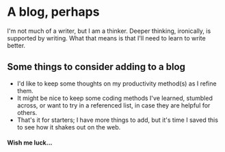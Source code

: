 # A blog, perhaps
I'm not much of a writer, but I am a thinker. Deeper thinking, ironically, is supported by writing. What that means is that I'll need to learn to write better.

## Some things to consider adding to a blog
- I'd like to keep some thoughts on my productivity method(s) as I refine them.
- It might be nice to keep some coding methods I've learned, stumbled across, or want to try in a referenced list, in case they are helpful for others.
- That's it for starters; I have more things to add, but it's time I saved this to see how it shakes out on the web.

#### Wish me luck...
